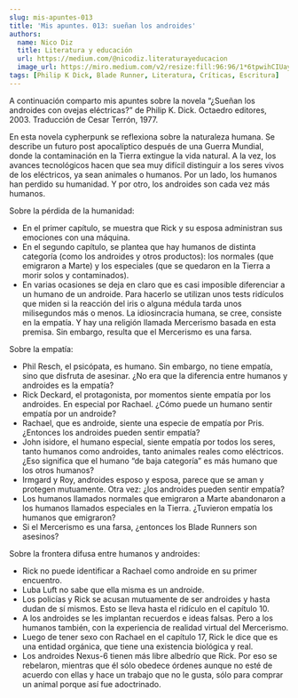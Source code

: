 ```yaml
---
slug: mis-apuntes-013
title: 'Mis apuntes. 013: sueñan los androides'
authors:
  name: Nico Diz
  title: Literatura y educación
  url: https://medium.com/@nicodiz.literaturayeducacion
  image_url: https://miro.medium.com/v2/resize:fill:96:96/1*6tpwihCIUayxiGBBN0ycdw.jpeg
tags: [Philip K Dick, Blade Runner, Literatura, Críticas, Escritura]
---
```


A continuación comparto mis apuntes sobre la novela “¿Sueñan los androides con ovejas eléctricas?” de Philip K. Dick. Octaedro editores, 2003. Traducción de Cesar Terrón, 1977.

En esta novela cypherpunk se reflexiona sobre la naturaleza humana. Se describe un futuro post apocalíptico después de una Guerra Mundial, donde la contaminación en la Tierra extingue la vida natural. A la vez, los avances tecnológicos hacen que sea muy difícil distinguir a los seres vivos de los eléctricos, ya sean animales o humanos. Por un lado, los humanos han perdido su humanidad. Y por otro, los androides son cada vez más humanos.

Sobre la pérdida de la humanidad:

- En el primer capítulo, se muestra que Rick y su esposa administran sus emociones con una máquina.
- En el segundo capítulo, se plantea que hay humanos de distinta categoría (como los androides y otros productos): los normales (que emigraron a Marte) y los especiales (que se quedaron en la Tierra a morir solos y contaminados).
- En varias ocasiones se deja en claro que es casi imposible diferenciar a un humano de un androide. Para hacerlo se utilizan unos tests ridículos que miden si la reacción del iris o alguna médula tarda unos milisegundos más o menos. La idiosincracia humana, se cree, consiste en la empatía. Y hay una religión llamada Mercerismo basada en esta premisa. Sin embargo, resulta que el Mercerismo es una farsa.

Sobre la empatía:

- Phil Resch, el psicópata, es humano. Sin embargo, no tiene empatía, sino que disfruta de asesinar. ¿No era que la diferencia entre humanos y androides es la empatía?
- Rick Deckard, el protagonista, por momentos siente empatía por los androides. En especial por Rachael. ¿Cómo puede un humano sentir empatía por un androide?
- Rachael, que es androide, siente una especie de empatía por Pris. ¿Entonces los androides pueden sentir empatía?
- John isidore, el humano especial, siente empatía por todos los seres, tanto humanos como androides, tanto animales reales como eléctricos. ¿Eso significa que el humano “de baja categoría” es más humano que los otros humanos?
- Irmgard y Roy, androides esposo y esposa, parece que se aman y protegen mutuamente. Otra vez: ¿los androides pueden sentir empatía?
- Los humanos llamados normales que emigraron a Marte abandonaron a los humanos llamados especiales en la Tierra. ¿Tuvieron empatía los humanos que emigraron?
- Si el Mercerismo es una farsa, ¿entonces los Blade Runners son asesinos?

Sobre la frontera difusa entre humanos y androides:

- Rick no puede identificar a Rachael como androide en su primer encuentro.
- Luba Luft no sabe que ella misma es un androide.
- Los policías y Rick se acusan mutuamente de ser androides y hasta dudan de sí mismos. Esto se lleva hasta el ridículo en el capítulo 10.
- A los androides se les implantan recuerdos e ideas falsas. Pero a los humanos también, con la experiencia de realidad virtual del Mercerismo.
- Luego de tener sexo con Rachael en el capítulo 17, Rick le dice que es una entidad orgánica, que tiene una existencia biológica y real.
- Los androides Nexus-6 tienen más libre albedrío que Rick. Por eso se rebelaron, mientras que él sólo obedece órdenes aunque no esté de acuerdo con ellas y hace un trabajo que no le gusta, sólo para comprar un animal porque así fue adoctrinado.
